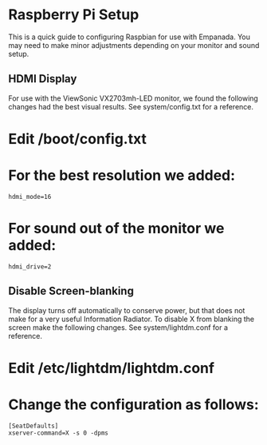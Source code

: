 Raspberry Pi Setup
==================

This is a quick guide to configuring Raspbian for use with Empanada. You may
need to make minor adjustments depending on your monitor and sound setup.


HDMI Display
------------
For use with the ViewSonic VX2703mh-LED monitor, we found the following
changes had the best visual results. See system/config.txt for a reference.

# Edit /boot/config.txt
  # For the best resolution we added:
    hdmi_mode=16
  # For sound out of the monitor we added:
    hdmi_drive=2


Disable Screen-blanking
-----------------------
The display turns off automatically to conserve power, but that does not
make for a very useful Information Radiator. To disable X from blanking
the screen make the following changes. See system/lightdm.conf for a
reference.

# Edit /etc/lightdm/lightdm.conf
  # Change the configuration as follows:
    [SeatDefaults]
    xserver-command=X -s 0 -dpms

